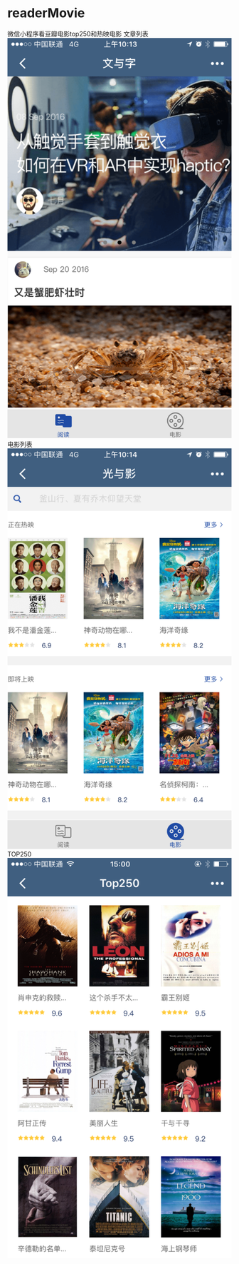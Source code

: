 # readerMovie
微信小程序看豆瓣电影top250和热映电影
文章列表
![image](images/effects/文章列表1.PNG)
电影列表
![image](images/effects/电影首页.PNG)
TOP250
![image](images/effects/TOP250.PNG)

